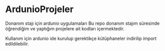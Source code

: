 # ArdunioProjeler
Donanım stajı için ardunio uygulamaları
Bu repo donanım stajım süresinde öğrendiğim ve yaptığım projelere ait kodları içermektedir.

Kullanım için ardunio ide kurulup gerektikçe kütüphaneler indirilip import edildilebilir. 

